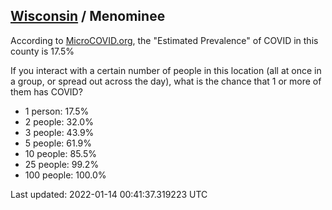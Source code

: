 
## [Wisconsin](/united-states/wisconsin) / Menominee

According to [MicroCOVID.org](http://microcovid.org),
the "Estimated Prevalence" of COVID in this county is 17.5%

If you interact with a certain number of people in this location
(all at once in a group, or spread out across the day), what is the chance that
1 or more of them has COVID?

- 1 person: 17.5%
- 2 people: 32.0%
- 3 people: 43.9%
- 5 people: 61.9%
- 10 people: 85.5%
- 25 people: 99.2%
- 100 people: 100.0%

Last updated: 2022-01-14 00:41:37.319223 UTC
